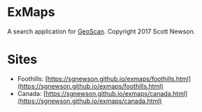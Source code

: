 # ExMaps
A search application for [GeoScan](https://geoscan.nrcan.gc.ca).
Copyright 2017 Scott Newson.

# Sites
- Foothills: [https://sgnewson.github.io/exmaps/foothills.html](https://sgnewson.github.io/exmaps/foothills.html)
- Canada: [https://sgnewson.github.io/exmaps/canada.html](https://sgnewson.github.io/exmaps/canada.html)
